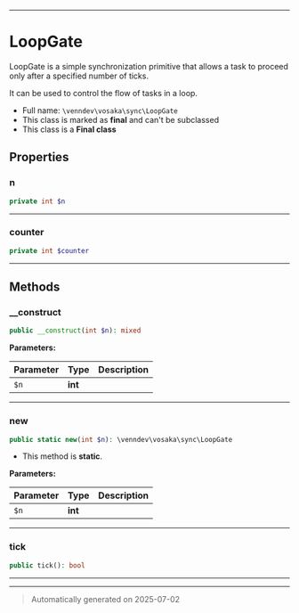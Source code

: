 ***

# LoopGate

LoopGate is a simple synchronization primitive that allows
a task to proceed only after a specified number of ticks.

It can be used to control the flow of tasks in a loop.

* Full name: `\venndev\vosaka\sync\LoopGate`
* This class is marked as **final** and can't be subclassed
* This class is a **Final class**



## Properties


### n



```php
private int $n
```






***

### counter



```php
private int $counter
```






***

## Methods


### __construct



```php
public __construct(int $n): mixed
```








**Parameters:**

| Parameter | Type | Description |
|-----------|------|-------------|
| `$n` | **int** |  |





***

### new



```php
public static new(int $n): \venndev\vosaka\sync\LoopGate
```



* This method is **static**.




**Parameters:**

| Parameter | Type | Description |
|-----------|------|-------------|
| `$n` | **int** |  |





***

### tick



```php
public tick(): bool
```












***


***
> Automatically generated on 2025-07-02
